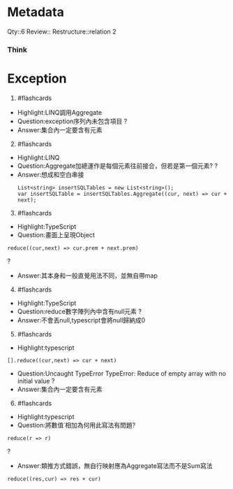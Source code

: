# Metadata
Qty::6
Review::
Restructure::relation 2

### Think


# Exception



1. #flashcards 
- Highlight:LINQ調用Aggregate
- Question:exception序列內未包含項目
?
- Answer:集合內一定要含有元素

2. #flashcards 
- Highlight:LINQ
- Question:Aggregate加總運作是每個元素往前接合，但若是第一個元素?
?
- Answer:想成和空白串接 
  ```
  List<string> insertSQLTables = new List<string>();
  var insertSQLTable = insertSQLTables.Aggregate((cur, next) => cur + next);
  ```

3. #flashcards 
- Highlight:TypeScript
- Question:畫面上呈現Object
```
reduce((cur,next) => cur.prem + next.prem)
```
?
- Answer:其本身和一般直覺用法不同，並無自帶map

4. #flashcards 
- Highlight:TypeScript
- Question:reduce數字陣列內中含有null元素
?
- Answer:不會丟null,typescript會將null歸納成0

5. #flashcards 
- Highlight:typescript
```
[].reduce((cur,next) => cur + next)
```
- Question:Uncaught TypeError TypeError: Reduce of empty array with no initial value
?
- Answer:集合內一定要含有元素

6. #flashcards 
- Highlight:typescript
- Question:將數值˙相加為何用此寫法有問題?
```
reduce(r => r)
```
?
- Answer:類推方式錯誤，無自行映射應為Aggregate寫法而不是Sum寫法
```
reduce((res,cur) => res + cur)
```